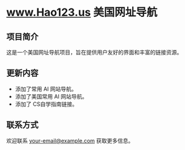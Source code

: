 # www.Hao123.us 美国网址导航

## 项目简介

这是一个美国网址导航项目，旨在提供用户友好的界面和丰富的链接资源。

## 更新内容

- 添加了常用 AI 网站导航。
- 添加了美国常用 AI 网站导航。
- 添加了 CS自学指南链接。

## 联系方式

欢迎联系 [your-email@example.com](mailto:index@hao123.us) 获取更多信息。
